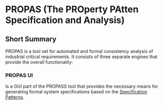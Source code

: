 # PROPAS (The PROperty PAtten Specification and Analysis)

## Short Summary

PROPAS is a tool set for automated and formal consistency analysis of industrial critical requirements. It consists of three separate engines that provide the overall functionality:


### PROPAS UI 

  Is a GUI part of the PROPASS tool that provides the necessary means for generating formal system specifications based on the [Specification Patterns](http://patterns.projects.cs.ksu.edu/).

